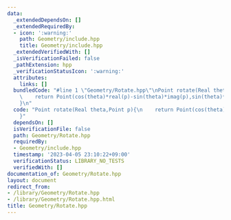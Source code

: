 ```yaml
---
data:
  _extendedDependsOn: []
  _extendedRequiredBy:
  - icon: ':warning:'
    path: Geometry/include.hpp
    title: Geometry/include.hpp
  _extendedVerifiedWith: []
  _isVerificationFailed: false
  _pathExtension: hpp
  _verificationStatusIcon: ':warning:'
  attributes:
    links: []
  bundledCode: "#line 1 \"Geometry/Rotate.hpp\"\nPoint rotate(Real theta,Point p){\n\
    \    return Point(cos(theta)*real(p)-sin(theta)*imag(p),sin(theta)*real(p)+cos(theta)*imag(p));\n\
    }\n"
  code: "Point rotate(Real theta,Point p){\n    return Point(cos(theta)*real(p)-sin(theta)*imag(p),sin(theta)*real(p)+cos(theta)*imag(p));\n\
    }"
  dependsOn: []
  isVerificationFile: false
  path: Geometry/Rotate.hpp
  requiredBy:
  - Geometry/include.hpp
  timestamp: '2023-04-05 23:10:22+09:00'
  verificationStatus: LIBRARY_NO_TESTS
  verifiedWith: []
documentation_of: Geometry/Rotate.hpp
layout: document
redirect_from:
- /library/Geometry/Rotate.hpp
- /library/Geometry/Rotate.hpp.html
title: Geometry/Rotate.hpp
---
```

